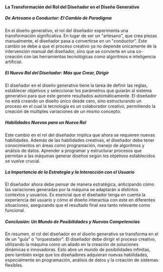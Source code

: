 #### La Transformación del Rol del Diseñador en el Diseño Generativo

##### De Artesano a Conductor: El Cambio de Paradigma

En el diseño generativo, el rol del diseñador experimenta una transformación significativa. En lugar de ser un "artesano", que crea piezas manualmente, el diseñador pasa a convertirse en un "conductor". Este cambio se debe a que el proceso creativo ya no depende únicamente de la intervención manual del diseñador, sino que se convierte en una co-creación con las herramientas tecnológicas como algoritmos e inteligencia artificial.

##### El Nuevo Rol del Diseñador: Más que Crear, Dirigir

El diseñador en el diseño generativo tiene la tarea de definir las reglas, establecer objetivos y seleccionar los parámetros que guiarán al sistema generativo para que este genere resultados automáticamente. El diseñador no está creando un diseño único desde cero, sino estructurando un proceso en el cual la tecnología es un colaborador creativo, permitiendo la creación de múltiples variaciones de un mismo concepto.

##### Habilidades Nuevas para un Nuevo Rol

Este cambio en el rol del diseñador implica que ahora se requieren nuevas habilidades. Además de las habilidades creativas, el diseñador debe tener conocimientos en áreas como programación, manejo de algoritmos y análisis de datos. Aprender a programar y estructurar procesos que permitan a las máquinas generar diseños según los objetivos establecidos se vuelve crucial. 

##### La Importancia de la Estrategia y la Interacción con el Usuario

El diseñador ahora debe pensar de manera estratégica, anticipando cómo las variaciones generadas por la máquina se adaptarán a distintos contextos y usuarios. Es esencial que el diseñador tenga en cuenta la experiencia del usuario y cómo el diseño interactúa con este en diferentes situaciones, asegurando que el resultado final sea tanto relevante como funcional.

##### Conclusión: Un Mundo de Posibilidades y Nuevas Competencias

En resumen, el rol del diseñador en el diseño generativo se transforma en el de un "guía" o "orquestador". El diseñador debe dirigir el proceso creativo, utilizando la máquina como un aliado en la creación de soluciones dinámicas e innovadoras. Esto abre un mundo de posibilidades infinitas, pero también exige que los diseñadores adquieran nuevas habilidades, especialmente en programación, análisis de datos y la creación de sistemas flexibles.
